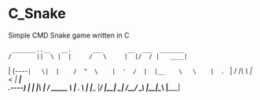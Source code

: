 # C_Snake

Simple CMD Snake game written in C

     _______..__   __.      ___       __  ___  _______ 
    /       ||  \ |  |     /   \     |  |/  / |   ____|
   |   (----`|   \|  |    /  ^  \    |  '  /  |  |__   
    \   \    |  . `  |   /  /_\  \   |    <   |   __|  
.----)   |   |  |\   |  /  _____  \  |  .  \  |  |____ 
|_______/    |__| \__| /__/     \__\ |__|\__\ |_______|
